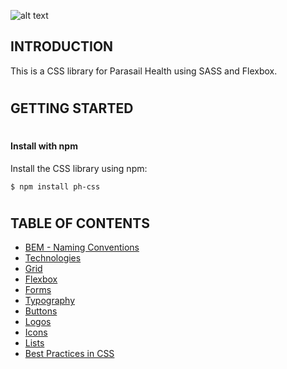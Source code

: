 ![alt text](https://melaniebmn.github.io/img/logo_parasail.png "Logo Parasail Health")

## INTRODUCTION
This is a CSS library for Parasail Health using SASS and Flexbox.
#
## GETTING STARTED
#
#### Install with npm
Install the CSS library using npm:
```
$ npm install ph-css
```
#
## TABLE OF CONTENTS    
- [BEM - Naming Conventions](https://parasail-health.github.io//#bem)
- [Technologies](https://parasail-health.github.io//#technologies)
- [Grid](https://parasail-health.github.io//#grid-system)
- [Flexbox](https://parasail-health.github.io//#flexbox)
- [Forms](https://parasail-health.github.io//#forms)
- [Typography](https://parasail-health.github.io//#typography)
- [Buttons](https://parasail-health.github.io//#buttons)
- [Logos](https://parasail-health.github.io//#Logos)
- [Icons](https://parasail-health.github.io//#icons)
- [Lists](https://parasail-health.github.io//#lists)
- [Best Practices in CSS](https://parasail-health.github.io//#best-practices)
